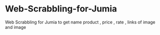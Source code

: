 # Web-Scrabbling-for-Jumia
Web Scrabbling for Jumia to get name product , price , rate , links of image and image
